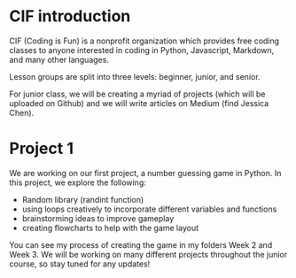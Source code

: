 # CIF introduction
CIF (Coding is Fun) is a nonprofit organization which provides free coding classes to anyone interested in coding in Python, Javascript, Markdown, and many other languages.

Lesson groups are split into three levels: beginner, junior, and senior.

For junior class, we will be creating a myriad of projects (which will be uploaded on Github) and we will write articles on Medium (find Jessica Chen).

# Project 1
We are working on our first project, a number guessing game in Python. In this project, we explore the following:
- Random library (randint function)
- using loops creatively to incorporate different variables and functions
- brainstorming ideas to improve gameplay
- creating flowcharts to help with the game layout

You can see my process of creating the game in my folders Week 2 and Week 3. We will be working on many different projects throughout the junior course, so stay tuned for any updates!

